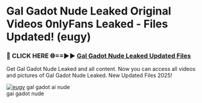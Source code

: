 # Gal Gadot Nude Leaked Original Videos 0nlyFans Leaked - Files Updated! (eugy)

<h3>🔴 CLICK HERE 🌐==►► <a href="https://tinyurl.com/52m3yx9h" rel="nofollow">Gal Gadot Nude Leaked Updated Files</a></h3>

Get Gal Gadot Nude Leaked and all content. Now you can access all videos and pictures of Gal Gadot Nude Leaked. New Updated Files 2025!

[![eugy](https://i.imgur.com/TnHtlc8.gif)](https://tinyurl.com/52m3yx9h)
gal gadot ai nude<br>
gai gadot nude